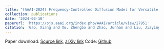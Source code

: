 ```yaml
---
title: "(AAAI-2024) Frequency-Controlled Diffusion Model for Versatile Text-Guided Image-to-Image Translation (CCF-A)"
collection: publications
date: '2024-03-10'
paperurl: 'https://ojs.aaai.org/index.php/AAAI/article/view/27951'
citation: 'Gao, Xiang and Xu, Zhengbo and Zhao, Junhan and Liu, Jiaying. Frequency-Controlled Diffusion Model for Versatile Text-Guided Image-to-Image Translation. Proceedings of the AAAI Conference on Artificial Intelligence, AAAI-24, 2024.'
---
```


Paper download: [Source link](https://ojs.aaai.org/index.php/AAAI/article/view/27951), [arXiv link](https://arxiv.org/abs/2407.03006)
Code: [Github](https://github.com/XiangGao1102/FCDiffusion)
